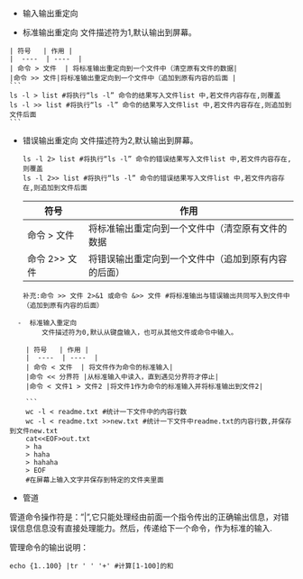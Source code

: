 - 输入输出重定向

 -   标准输出重定向
	 	文件描述符为1,默认输出到屏幕。
	
	| 符号   | 作用 |
	|  ----  | ----  |
	| 命令 > 文件  | 将标准输出重定向到一个文件中（清空原有文件的数据|
	|命令 >> 文件|将标准输出重定向到一个文件中（追加到原有内容的后面 |
	```
	ls -l > list #将执行“ls -l” 命令的结果写入文件list 中,若文件内容存在,则覆盖
	ls -l >> list #将执行“ls -l” 命令的结果写入文件list 中,若文件内容存在,则追加到文件后面
	```
  - 错误输出重定向
		文件描述符为2,默认输出到屏幕。
	
	```
	ls -l 2> list #将执行“ls -l” 命令的错误结果写入文件list 中,若文件内容存在,则覆盖
	ls -l 2>> list #将执行“ls -l” 命令的错误结果写入文件list 中,若文件内容存在,则追加到文件后面
	```
	| 符号   | 作用 |
	|  ----  | ----  |
	| 命令 > 文件  | 将标准输出重定向到一个文件中（清空原有文件的数据|
	|命令 2>> 文件 |将错误输出重定向到一个文件中（追加到原有内容的后面）|
	```
	补充:命令 >> 文件 2>&1 或命令 &>> 文件 #将标准输出与错误输出共同写入到文件中（追加到原有内容的后面）
```
  -  标准输入重定向
		文件描述符为0,默认从键盘输入，也可从其他文件或命令中输入。
	
	| 符号   | 作用 |
	|  ----  | ----  |
	| 命令 < 文件  | 将文件作为命令的标准输入|
	|命令 << 分界符 |从标准输入中读入，直到遇见分界符才停止|
	|命令 < 文件1 > 文件2 |将文件1作为命令的标准输入并将标准输出到文件2|
	
	```
	wc -l < readme.txt #统计一下文件中的内容行数
	wc -l < readme.txt >>new.txt #统计一下文件中readme.txt的内容行数,并保存到文件new.txt
	cat<<EOF>out.txt
	> ha
	> haha
	> hahaha
	> EOF
	#在屏幕上输入文字并保存到特定的文件夹里面
```
- 管道

管道命令操作符是：”|”,它只能处理经由前面一个指令传出的正确输出信息，对错误信息信息没有直接处理能力。然后，传递给下一个命令，作为标准的输入.

管理命令的输出说明：

```
echo {1..100} |tr ' ' '+' #计算[1-100]的和
```




